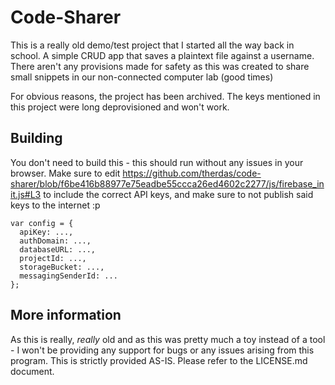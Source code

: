 # Code-Sharer
This is a really old demo/test project that I started all the way back in school. A simple CRUD app that saves a plaintext file against a username. There aren't any provisions made for safety as this was created to share small snippets in our non-connected computer lab (good times)

For obvious reasons, the project has been archived. The keys mentioned in this project were long deprovisioned and won't work. 

## Building
You don't need to build this - this should run without any issues in your browser. Make sure to edit https://github.com/therdas/code-sharer/blob/f6be416b88977e75eadbe55ccca26ed4602c2277/js/firebase_init.js#L3 to include the correct API keys, and make sure to not publish said keys to the internet :p

```JS
var config = {
  apiKey: ...,
  authDomain: ...,
  databaseURL: ...,
  projectId: ...,
  storageBucket: ...,
  messagingSenderId: ...
};
```

## More information
As this is really, _really_ old and as this was pretty much a toy instead of a tool - I won't be providing any support for bugs or any issues arising from this program. This is strictly provided AS-IS. 
Please refer to the LICENSE.md document.
